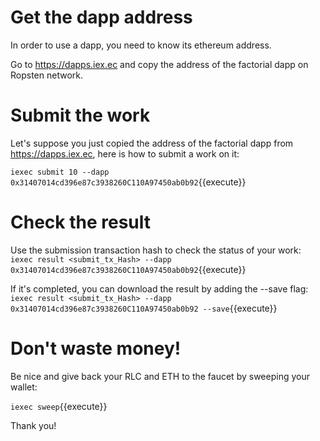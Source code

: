 # Get the dapp address
In order to use a dapp, you need to know its ethereum address.

Go to https://dapps.iex.ec and copy the address of the factorial dapp on Ropsten network.

# Submit the work
Let's suppose you just copied the address of the factorial dapp from https://dapps.iex.ec, here is how to submit a work on it:

`iexec submit 10 --dapp 0x31407014cd396e87c3938260C110A97450ab0b92`{{execute}}

# Check the result
Use the submission transaction hash to check the status of your work:
`iexec result <submit_tx_Hash> --dapp 0x31407014cd396e87c3938260C110A97450ab0b92`{{execute}}

If it's completed, you can download the result by adding the --save flag:
`iexec result <submit_tx_Hash> --dapp 0x31407014cd396e87c3938260C110A97450ab0b92 --save`{{execute}}

# Don't waste money!
Be nice and give back your RLC and ETH to the faucet by sweeping your wallet:

`iexec sweep`{{execute}}

Thank you!
